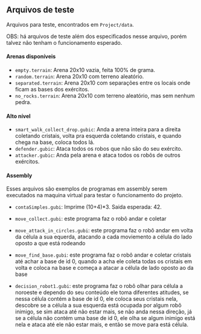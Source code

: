 ## Arquivos de teste
Arquivos para teste, encontrados em `Project/data`.

OBS: há arquivos de teste além dos especificados nesse arquivo, porém talvez não tenham o funcionamento esperado.

#### Arenas disponíveis

* `empty.terrain`: Arena 20x10 vazia, feita 100% de grama.
* `random.terrain`: Arena 20x10 com terreno aleatório.
* `separated.terrain`: Arena 20x10 com separações entre os locais onde ficam as bases dos exércitos.
* `no_rocks.terrain`: Arena 20x10 com terreno aleatório, mas sem nenhum pedra.

#### Alto nível

* `smart_walk_collect_drop.gubic`: Anda a arena inteira para a direita coletando cristais, volta pra esquerda coletando cristais, e quando chega na base, coloca todos lá.
* `defender.gubic`: Ataca todos os robos que não são do seu exército.
* `attacker.gubic`: Anda pela arena e ataca todos os robôs de outros exércitos.

#### Assembly
Esses arquivos são exemplos de programas em assembly serem executados na maquina virtual para testar o funcionamento do projeto.

* `contaSimples.gubi`: Imprime (10+4)*3. Saida esperada: 42.

* `move_collect.gubi`: este programa faz o robô andar e coletar

* `move_attack_in_circles.gubi`: este programa faz o robô andar em volta da célula a sua equerda, atacando a cada 
moviemento a célula do lado oposto a que está rodeando

* `move_find_base.gubi`: este programa faz o robô andar e coletar cristais até achar a base de id 0, quando a acha 
ele coleta todas os cristais em volta e coloca na base e começa a atacar a célula de lado oposto ao da base

* `decision_robot1.gubi`: este programa faz o robô olhar para célula a noroeste e dependo do seu conteúdo ele toma 
diferentes atitudes, se nessa célula contém a base de id 0, ele coloca seus cristais nela, descobre se a célula a
sua esquerda está ocupada por algum robô inimigo, se sim ataca até não estar mais, se não anda nessa direção, já se a 
célula não contém uma base de id 0, ele olha se algum inimigo está nela e ataca até ele não estar mais, e então se 
move para está célula. 
